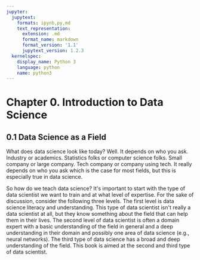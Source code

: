 ```yaml
---
jupyter:
  jupytext:
    formats: ipynb,py,md
    text_representation:
      extension: .md
      format_name: markdown
      format_version: '1.1'
      jupytext_version: 1.2.3
  kernelspec:
    display_name: Python 3
    language: python
    name: python3
---
```


# Chapter 0. Introduction to Data Science

## 0.1 Data Science as a Field

What does data science look like today? Well. It depends on who you ask. Industry or academics. Statistics folks or computer science folks. Small company or large company. Tech company or company using tech. It really depends on who you ask which is the case for most fields, but this is especially true in data science.

So how do we teach data science? It's important to start with the type of data scientist we want to train and at what level of expertise. For the sake of discussion, consider the following three levels. The first level is data science literacy and understanding. This type of data scientist isn't really a data scientist at all, but they know something about the field that can help them in their lives. The second level of data scientist is often a domain expert with a basic understanding of the field in general and a deep understanding in their domain and possibly one area of data science (e.g., neural networks). The third type of data science has a broad and deep understanding of the field. This book is aimed at the second and third type of data scientist. 

```python

```
